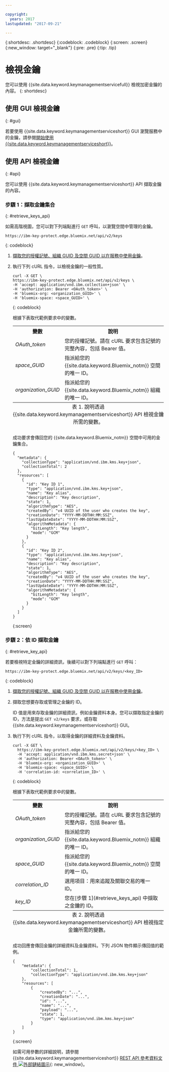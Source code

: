 ```yaml
---

copyright:
  years: 2017
lastupdated: "2017-09-21"

---
```


{:shortdesc: .shortdesc}
{:codeblock: .codeblock}
{:screen: .screen}
{:new_window: target="_blank"}
{:pre: .pre}
{:tip: .tip}

# 檢視金鑰

您可以使用 {{site.data.keyword.keymanagementservicefull}} 檢視加密金鑰的內容。
{: shortdesc}

## 使用 GUI 檢視金鑰
{: #gui}

若要使用 {{site.data.keyword.keymanagementserviceshort}} GUI 瀏覽服務中的金鑰，請參閱[開始使用 {{site.data.keyword.keymanagementserviceshort}}](/docs/services/keymgmt/index.html#managekey)。

## 使用 API 檢視金鑰
{: #api}

您可以使用 {{site.data.keyword.keymanagementserviceshort}} API 擷取金鑰的內容。

### 步驟 1：擷取金鑰集合
{: #retrieve_keys_api}

如需高階視圖，您可以對下列端點進行 `GET` 呼叫，以瀏覽空間中管理的金鑰。

```
https://ibm-key-protect.edge.bluemix.net/api/v2/keys
```
{: codeblock}

1. [擷取您的授權記號、組織 GUID 及空間 GUID 以在服務中使用金鑰](/docs/services/keymgmt/keyprotect_authentication.html)。
2. 執行下列 cURL 指令，以檢視金鑰的一般性質。

    ```cURL
    curl -X GET \
    https://ibm-key-protect.edge.bluemix.net/api/v2/keys \
    -H 'accept: application/vnd.ibm.collection+json' \
    -H 'authorization: Bearer <OAuth_token>' \
    -H 'bluemix-org: <organization_GUID>' \
    -H 'bluemix-space: <space_GUID>' \
    ```
    {: codeblock}

    根據下表取代範例要求中的變數。<table>
      <tr>
        <th>變數</th>
        <th>說明</th>
      </tr>
      <tr>
        <td><em>OAuth_token</em></td>
        <td>您的授權記號。請在 cURL 要求包含記號的完整內容，包括 Bearer 值。</td>
      </tr>
      <tr>
        <td><em>space_GUID</em></td>
        <td>指派給您的 {{site.data.keyword.Bluemix_notm}} 空間的唯一 ID。</td>
      </tr>
      <tr>
        <td><em>organization_GUID</em></td>
        <td>指派給您的 {{site.data.keyword.Bluemix_notm}} 組織的唯一 ID。</td>
      </tr>
      <caption style="caption-side:bottom;">表 1. 說明透過 {{site.data.keyword.keymanagementserviceshort}} API 檢視金鑰所需的變數。</caption>
    </table>

    成功要求會傳回您的 {{site.data.keyword.Bluemix_notm}} 空間中可用的金鑰集合。

    ```
    {
      "metadata": {
        "collectionType": "application/vnd.ibm.kms.key+json",
        "collectionTotal": 2
      },
      "resources": [
        {
          "id": "Key ID 1",
          "type": "application/vnd.ibm.kms.key+json",
          "name": "Key alias",
          "description": "Key description",
          "state": 1,
          "algorithmType": "AES",
          "createdBy": "v4 UUID of the user who creates the key",
          "creationDate": "YYYY-MM-DDTHH:MM:SSZ",
          "lastUpdateDate": "YYYY-MM-DDTHH:MM:SSZ",
          "algorithmMetadata": {
            "bitLength": "Key length",
            "mode": "GCM"
          }
        },
        {
          "id": "Key ID 2",
          "type": "application/vnd.ibm.kms.key+json",
          "name": "Key alias",
          "description": "Key description",
          "state": 1,
          "algorithmType": "AES",
          "createdBy": "v4 UUID of the user who creates the key",
          "creationDate": "YYYY-MM-DDTHH:MM:SSZ",
          "lastUpdateDate": "YYYY-MM-DDTHH:MM:SSZ",
          "algorithmMetadata": {
            "bitLength": "Key length",
            "mode": "GCM"
          }
        }
      ]
    }
    ```
    {:screen}

### 步驟 2：依 ID 擷取金鑰
{: #retrieve_key_api}

若要檢視特定金鑰的詳細資訊，後續可以對下列端點進行 `GET` 呼叫：

```
https://ibm-key-protect.edge.bluemix.net/api/v2/keys/<key_ID>
```
{: codeblock}

1. [擷取您的授權記號、組織 GUID 及空間 GUID 以在服務中使用金鑰](/docs/services/keymgmt/keyprotect_authentication.html)。
2. 擷取您想要存取或管理之金鑰的 ID。

    ID 值是用來存取金鑰的詳細資訊，例如金鑰資料本身。您可以擷取指定金鑰的 ID，方法是提出 `GET v2/keys` 要求，或存取 {{site.data.keyword.keymanagementserviceshort}} GUI。

3. 執行下列 cURL 指令，以取得金鑰的詳細資料及金鑰資料。

    ```cURL
    curl -X GET \
      https://ibm-key-protect.edge.bluemix.net/api/v2/keys/<key_ID> \
      -H 'accept: application/vnd.ibm.kms.secret+json' \
      -H 'authorization: Bearer <OAuth_token>' \
      -H 'bluemix-org: <organization_GUID>' \
      -H 'bluemix-space: <space_GUID>' \
      -H 'correlation-id: <correlation_ID>' \
    ```
    {: codeblock}

    根據下表取代範例要求中的變數。

    <table>
      <tr>
        <th>變數</th>
        <th>說明</th>
      </tr>
      <tr>
        <td><em>OAuth_token</em></td>
        <td>您的授權記號。請在 cURL 要求包含記號的完整內容，包括 Bearer 值。</td>
      </tr>
      <tr>
        <td><em>organization_GUID</em></td>
        <td>指派給您的 {{site.data.keyword.Bluemix_notm}} 組織的唯一 ID。</td>
      </tr>
      <tr>
        <td><em>space_GUID</em></td>
        <td>指派給您的 {{site.data.keyword.Bluemix_notm}} 空間的唯一 ID。</td>
      </tr>
      <tr>
        <td><em>correlation_ID</em></td>
        <td>選用項目：用來追蹤及關聯交易的唯一 ID。</td>
      </tr>
      <tr>
        <td><em>key_ID</em></td>
        <td>您在[步驟 1](#retrieve_keys_api) 中擷取之金鑰的 ID。</td>
      </tr>
      <caption style="caption-side:bottom;">表 2. 說明透過 {{site.data.keyword.keymanagementserviceshort}} API 檢視指定金鑰所需的變數。</caption>
    </table>

    成功回應會傳回金鑰的詳細資料及金鑰資料。下列 JSON 物件顯示傳回值的範例。

    ```
    {
        "metadata": {
            "collectionTotal": 1,
            "collectionType": "application/vnd.ibm.kms.key+json"
        },
        "resources": [
            {
                "createdBy": "...",
                "creationDate": "...",
                "id": "...",
                "name": "...",
                "payload": "...",
                "state": 1,
                "type": "application/vnd.ibm.kms.key+json"
            }
        ]
    }
    ```
    {:screen}

    如需可用參數的詳細說明，請參閱 {{site.data.keyword.keymanagementserviceshort}} [REST API 參考資料文件 ![外部鏈結圖示](../../icons/launch-glyph.svg "外部鏈結圖示")](https://console.ng.bluemix.net/apidocs/639){: new_window}。
